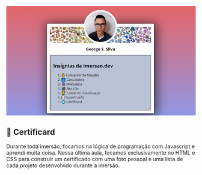 ![Thumbnails GitHub](https://github.com/george-git-dev/ImersaoDevAlura/blob/main/Certificard.png)




## 📱 Certificard

Durante toda imersão, focamos na lógica de programação com Javascript e aprendi muita coisa. Nessa última aula, focamos exclusivamente no HTML e CSS para construir um certificado com uma foto pessoal e uma lista de cada projeto desenvolvido durante a imersão.
